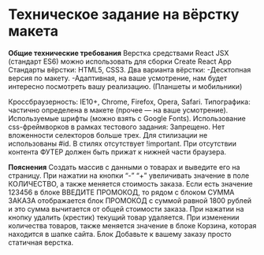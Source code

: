 # Техническое задание на вёрстку макета 

**Общие технические требования**
Верстка средствами React JSX (стандарт ES6) можно использовать для сборки Create React App 
Стандарты вёрстки: HTML5, CSS3.
Два варианта вёрстки:
-Десктопная версия по макету.
-Адаптивная, на ваше усмотрение, нам будет интересно посмотреть вашу реализацию. (Планшеты и мобильники)

Кроссбраузерность: IE10+, Chrome, Firefox, Opera, Safari.
Типографика: частично определена в макете (прочее — на ваше усмотрение).
Используемые шрифты (можно взять с Google Fonts).
Использование css-фреймворков в рамках тестового задания: Запрещено.
Нет вложенности селекторов больше трех.
Для стилизации не использованы #id.
В стилях отсутствует !important.
При отсутствии контента ФУТЕР должен быть прижат к нижней части браузера.

**Пояснения**
Создать массив с данными о товарах и выведите его на страницу.
При нажатии на кнопки “-” “+” увеличивать значение в поле КОЛИЧЕСТВО, а также меняется стоимость заказа.
Если есть значение 123456 в блоке ВВЕДИТЕ ПРОМОКОД, то рядом с блоком СУММА ЗАКАЗА отображается блок ПРОМОКОД с суммой равной 1800 рублей и это сумма вычитается от общей стоимости заказа.
При нажатии на кнопку удалить (крестик) текущий товар удаляется.
При изменении количества товаров, также меняется значение в блоке Корзина, которая находится в шапке сайта.
Блок Добавьте к вашему заказу просто статичная верстка.